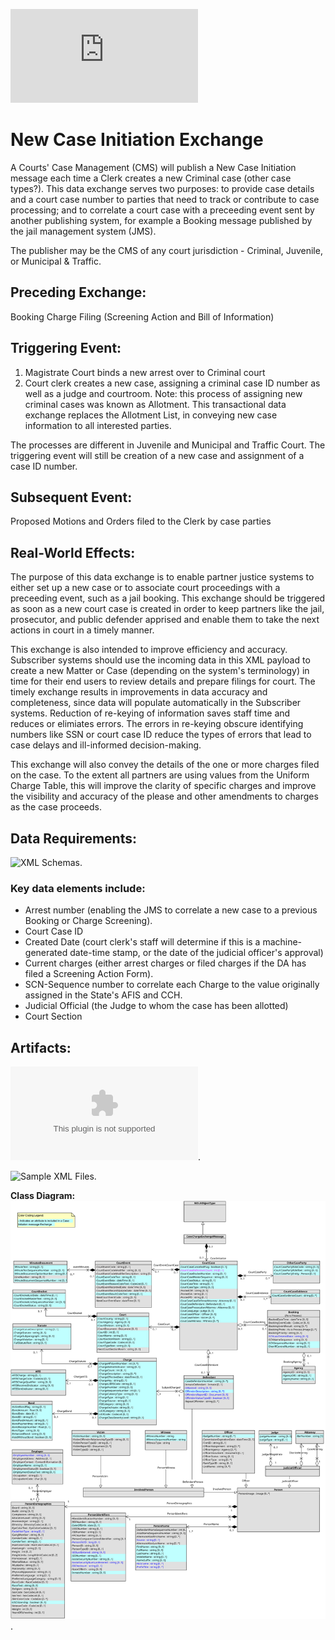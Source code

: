 ![Return to the JTMP landing page](https://github.com/CityOfNewOrleans/JTMP-Data-Exchange-Specs/blob/main/HomePage.md)

# New Case Initiation Exchange

A Courts' Case Management (CMS) will publish a New Case Initiation message each time a Clerk creates a new Criminal case (other case types?). This data exchange serves two purposes: to provide case details and a court case number to parties that need to track or contribute to case processing; and to correlate a court case with a preceeding event sent by another publishing system, for example a Booking message published by the jail management system (JMS). 

The publisher may be the CMS of any court jurisdiction - Criminal, Juvenile, or Municipal & Traffic. 

## Preceding Exchange: 

Booking
Charge Filing (Screening Action and Bill of Information)

## Triggering Event:

1. Magistrate Court binds a new arrest over to Criminal court
2. Court clerk creates a new case, assigning a criminal case ID number as well as a judge and courtroom. 
Note: this process of assigning new criminal cases was known as Allotment. This transactional data exchange replaces the Allotment List, in conveying new case information to all interested parties.

The processes are different in Juvenile and Municipal and Traffic Court. The triggering event will still be creation of a new case and assignment of a case ID number. 

## Subsequent Event:
Proposed Motions and Orders filed to the Clerk by case parties

## Real-World Effects: 

The purpose of this data exchange is to enable partner justice systems to either set up a new case or to associate court proceedings with a preceeding event, such as a jail booking. This exchange should be triggered as soon as a new court case is created in order to keep partners like the jail, prosecutor, and public defender apprised and enable them to take the next actions in court in a timely manner. 

This exchange is also intended to improve efficiency and accuracy. Subscriber systems should use the incoming data in this XML payload to create a new Matter or Case (depending on the system's terminology) in time for their end users to review details and prepare filings for court. The timely exchange results in improvements in data accuracy and completeness, since data will populate automatically in the Subscriber systems. Reduction of re-keying of information saves staff time and reduces or elimiates errors.  The errors in re-keying obscure identifying numbers like SSN or court case ID reduce the types of errors that lead to case delays and ill-informed decision-making. 

This exchange will also convey the details of the one or more charges filed on the case. To the extent all partners are using values from the Uniform Charge Table, this will improve the clarity of specific charges and improve the visibility and accuracy of the please and other amendments to charges as the case proceeds. 

## Data Requirements:

![XML Schemas](https://github.com/CityOfNewOrleans/JTMP-Data-Exchange-Specs/tree/main/schemas/CaseInitiation_iepd/api/xml_schema).

### Key data elements include:
- Arrest number (enabling the JMS to correlate a new case to a previous Booking or Charge Screening). 
- Court Case ID
- Created Date (court clerk's staff will determine if this is a machine-generated date-time stamp, or the date of the judicial officer's approval)
- Current charges (either arrest charges or filed charges if the DA has filed a Screening Action Form). 
- SCN-Sequence number to correlate each Charge to the value originally assigned in the State's AFIS and CCH. 
- Judicial Official (the Judge to whom the case has been allotted)
- Court Section

## Artifacts:

![Mapping Spreadsheet](https://github.com/CityOfNewOrleans/JTMP-Data-Exchange-Specs/blob/main/schemas/CaseInitiation_iepd/artifacts/CaseInitiation_MappingSpreasheet.xlsx). 

![Sample XML Files](https://github.com/CityOfNewOrleans/JTMP-Data-Exchange-Specs/tree/main/schemas/CaseInitiation_iepd/examples).

**Class Diagram:** 
![Class Diagram](https://github.com/CityOfNewOrleans/JTMP-Data-Exchange-Specs/blob/main/schemas/CaseInitiation_iepd/artifacts/CaseInitiation_ClassDiagram.svg). 



